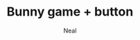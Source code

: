 ---
title: Bunny game + button
link: https://preview.p5js.org/gr347116/present/nQ3CUsmn3
author: Neal
grade: 9
image: bunnygames/Picture14.png
description: In this game, you need to use WASD to move around, and the objective is to get 10 cookies before the farmer stops you. Use the “Play Again” on the left of the screen to play again when you die or win.
---